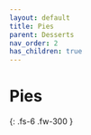 ```yaml
---
layout: default
title: Pies
parent: Desserts
nav_order: 2
has_children: true
---
```


# Pies

{: .fs-6 .fw-300 }
